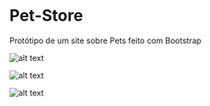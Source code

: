 # Pet-Store
Protótipo de um site sobre Pets feito com Bootstrap

![alt text](https://github.com/kevinsoares180/Pet-Store/blob/master/sobre.PNG?raw=true)

![alt text](https://github.com/kevinsoares180/Pet-Store/blob/master/pets.PNG?raw=true)

![alt text](https://github.com/kevinsoares180/Pet-Store/blob/master/footer.PNG?raw=true)

